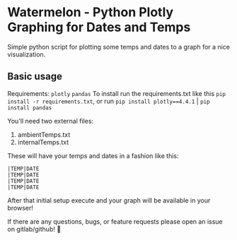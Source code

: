 # Watermelon - Python Plotly Graphing for Dates and Temps

Simple python script for plotting some temps and dates to a graph for a nice visualization.

## Basic usage

Requirements:
`plotly` `pandas`
To install run the requirements.txt like this `pip install -r requirements.txt`, or run `pip install plotly==4.4.1` | `pip install pandas`

You'll need two external files:

1. ambientTemps.txt
2. internalTemps.txt

These will have your temps and dates in a fashion like this:

```text
|TEMP|DATE
|TEMP|DATE
|TEMP|DATE
|TEMP|DATE
```

After that initial setup execute and your graph will be available in your browser!

If there are any questions, bugs, or feature requests please open an issue on gitlab/github! :dog:
